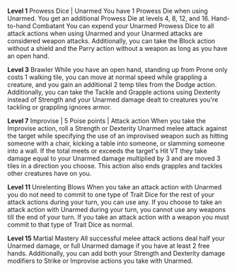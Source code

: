 **Level 1**
Prowess Dice | Unarmed
	You have 1 Prowess Die when using Unarmed. You get an additional Prowess Die at levels 4, 8, 12, and 16.
Hand-to-hand Combatant
	You can expend your Unarmed Prowess Dice to all attack actions when using Unarmed and your Unarmed attacks are considered weapon attacks. Additionally, you can take the Block action without a shield and the Parry action without a weapon as long as you have an open hand.

**Level 3**
Brawler
	While you have an open hand, standing up from Prone only costs 1 walking tile, you can move at normal speed while grappling a creature, and you gain an additional 2 temp tiles from the Dodge action. Additionally, you can take the Tackle and Grapple actions using Dexterity instead of Strength and your Unarmed damage dealt to creatures you're tackling or grappling ignores armor.

**Level 7**
Improvise | 5 Poise points | Attack action
	When you take the Improvise action, roll a Strength or Dexterity Unarmed melee attack against the target while specifying the use of an improvised weapon such as hitting someone with a chair, kicking a table into someone, or slamming someone into a wall. If the total meets or exceeds the target's Hit VT they take damage equal to your Unarmed damage multiplied by 3 and are moved 3 tiles in a direction you choose. This action also ends grapples and tackles other creatures have on you.

**Level 11**
Unrelenting Blows
	When you take an attack action with Unarmed you do not need to commit to one type of Trait Dice for the rest of your attack actions during your turn, you can use any. If you choose to take an attack action with Unarmed during your turn, you cannot use any weapons till the end of your turn. If you take an attack action with a weapon you must commit to that type of Trait Dice as normal.

**Level 15**
Martial Mastery
	All successful melee attack actions deal half your Unarmed damage, or full Unarmed damage if you have at least 2 free hands. Additionally, you can add both your Strength and Dexterity damage modifiers to Strike or Improvise actions you take with Unarmed.